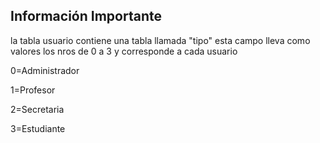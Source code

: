 ## Información Importante

la tabla usuario contiene una tabla llamada "tipo" esta campo 
lleva como valores los nros de 0 a 3 y corresponde a cada usuario

0=Administrador

1=Profesor 

2=Secretaria

3=Estudiante
